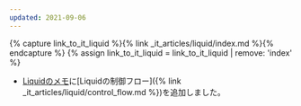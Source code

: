 ```yaml
---
updated: 2021-09-06
---
```

{% capture link_to_it_liquid %}{% link _it_articles/liquid/index.md %}{% endcapture %}
{% assign link_to_it_liquid = link_to_it_liquid | remove: 'index' %}

- [Liquidのメモ]({{link_to_it_liquid}})に[Liquidの制御フロー]({% link _it_articles/liquid/control_flow.md %})を追加しました。
